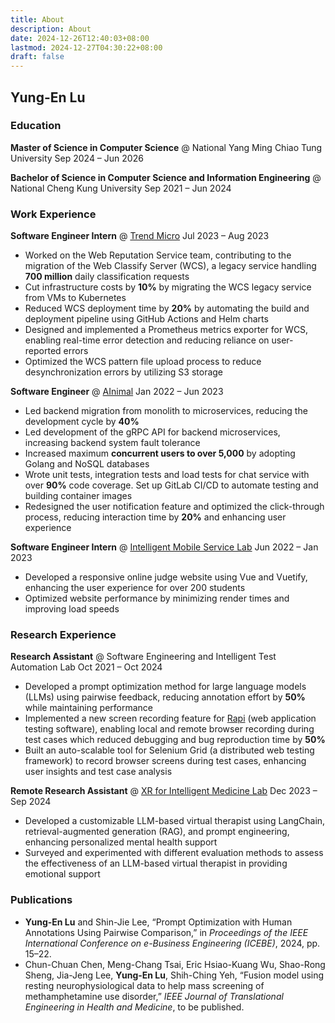 ```yaml
---
title: About
description: About
date: 2024-12-26T12:40:03+08:00
lastmod: 2024-12-27T04:30:22+08:00
draft: false
---
```


## Yung-En Lu

### Education

**Master of Science in Computer Science** @ National Yang Ming Chiao Tung University
Sep 2024 – Jun 2026

**Bachelor of Science in Computer Science and Information Engineering** @ National Cheng Kung University
Sep 2021 – Jun 2024

### Work Experience
**Software Engineer Intern** @ [Trend Micro](https://www.trendmicro.com/)
Jul 2023 – Aug 2023

- Worked on the Web Reputation Service team, contributing to the migration of the Web Classify Server (WCS), a legacy service handling **700 million** daily classification requests
- Cut infrastructure costs by **10%** by migrating the WCS legacy service from VMs to Kubernetes
- Reduced WCS deployment time by **20%** by automating the build and deployment pipeline using GitHub Actions and Helm charts
- Designed and implemented a Prometheus metrics exporter for WCS, enabling real-time error detection and reducing reliance on user-reported errors
- Optimized the WCS pattern file upload process to reduce desynchronization errors by utilizing S3 storage

**Software Engineer** @ [AInimal](https://official.ainimal.io/)
Jan 2022 – Jun 2023

- Led backend migration from monolith to microservices, reducing the development cycle by **40%**
- Led development of the gRPC API for backend microservices, increasing backend system fault tolerance
- Increased maximum **concurrent users to over 5,000** by adopting Golang and NoSQL databases
- Wrote unit tests, integration tests and load tests for chat service with over **90%** code coverage. Set up GitLab CI/CD to automate testing and building container images
- Redesigned the user notification feature and optimized the click-through process, reducing interaction time by **20%** and enhancing user experience

**Software Engineer Intern** @ [Intelligent Mobile Service Lab](https://www.imslab.org/)
Jun 2022 – Jan 2023

- Developed a responsive online judge website using Vue and Vuetify, enhancing the user experience for over 200 students
- Optimized website performance by minimizing render times and improving load speeds

### Research Experience
**Research Assistant** @ Software Engineering and Intelligent Test Automation Lab
Oct 2021 – Oct 2024

- Developed a prompt optimization method for large language models (LLMs) using pairwise feedback, reducing annotation effort by **50%** while maintaining performance
- Implemented a new screen recording feature for [Rapi](https://www.rapi.dev) (web application testing software), enabling local and remote browser recording during test cases which reduced debugging and bug reproduction time by **50%**
- Built an auto-scalable tool for Selenium Grid (a distributed web testing framework) to record browser screens during test cases, enhancing user insights and test case analysis

**Remote Research Assistant** @ [XR for Intelligent Medicine Lab](https://xrlab.csie.ncu.edu.tw/)
Dec 2023 – Sep 2024

- Developed a customizable LLM-based virtual therapist using LangChain, retrieval-augmented generation (RAG), and prompt engineering, enhancing personalized mental health support
- Surveyed and experimented with different evaluation methods to assess the effectiveness of an LLM-based virtual therapist in providing emotional support

### Publications

- **Yung-En Lu** and Shin-Jie Lee, “Prompt Optimization with Human Annotations Using Pairwise Comparison,” in *Proceedings of the IEEE International Conference on e-Business Engineering (ICEBE)*, 2024, pp. 15–22.
- Chun-Chuan Chen, Meng-Chang Tsai, Eric Hsiao-Kuang Wu, Shao-Rong Sheng, Jia-Jeng Lee, **Yung-En Lu**, Shih-Ching Yeh, “Fusion model using resting neurophysiological data to help mass screening of methamphetamine use disorder,” *IEEE Journal of Translational Engineering in Health and Medicine*, to be published.
